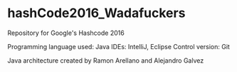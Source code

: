 # hashCode2016_Wadafuckers
Repository for Google's Hashcode 2016

Programming language used: Java
IDEs: IntelliJ, Eclipse
Control version: Git


Java architecture created by Ramon Arellano and Alejandro Galvez
